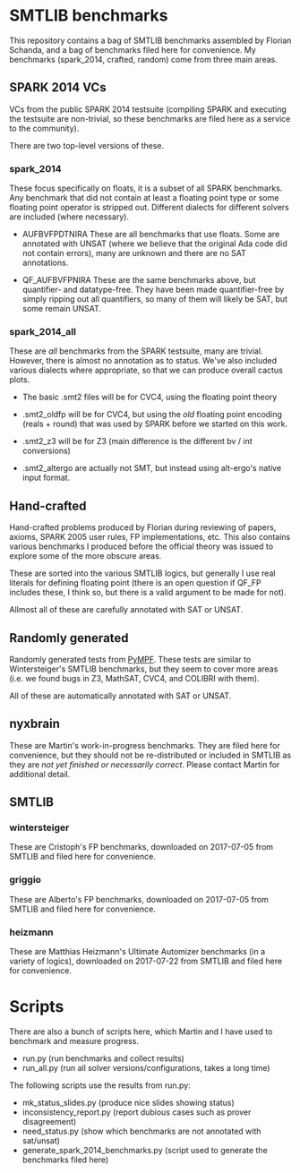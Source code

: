 # SMTLIB benchmarks
This repository contains a bag of SMTLIB benchmarks assembled by
Florian Schanda, and a bag of benchmarks filed here for
convenience. My benchmarks (spark_2014, crafted, random) come from
three main areas.

## SPARK 2014 VCs
VCs from the public SPARK 2014 testsuite (compiling SPARK and
executing the testsuite are non-trivial, so these benchmarks are filed
here as a service to the community).

There are two top-level versions of these.

### spark_2014
These focus specifically on floats, it is a subset of all SPARK
benchmarks. Any benchmark that did not contain at least a floating
point type or some floating point operator is stripped out. Different
dialects for different solvers are included (where necessary).

* AUFBVFPDTNIRA These are all benchmarks that use floats. Some are
  annotated with UNSAT (where we believe that the original Ada code
  did not contain errors), many are unknown and there are no SAT
  annotations.

* QF_AUFBVFPNIRA These are the same benchmarks above, but quantifier-
  and datatype-free. They have been made quantifier-free by simply
  ripping out all quantifiers, so many of them will likely be SAT, but
  some remain UNSAT.

### spark_2014_all

These are *all* benchmarks from the SPARK testsuite, many are
trivial. However, there is almost no annotation as to status. We've
also included various dialects where appropriate, so that we can
produce overall cactus plots.

* The basic .smt2 files will be for CVC4, using the floating point theory

* .smt2_oldfp will be for CVC4, but using the *old* floating point
  encoding (reals + round) that was used by SPARK before we started on
  this work.

* .smt2_z3 will be for Z3 (main difference is the different bv / int
  conversions)

* .smt2_altergo are actually not SMT, but instead using alt-ergo's
  native input format.

## Hand-crafted
Hand-crafted problems produced by Florian during reviewing of papers,
axioms, SPARK 2005 user rules, FP implementations, etc. This also
contains various benchmarks I produced before the official theory was
issued to explore some of the more obscure areas.

These are sorted into the various SMTLIB logics, but generally I use
real literals for defining floating point (there is an open question
if QF_FP includes these, I think so, but there is a valid argument to
be made for not).

Allmost all of these are carefully annotated with SAT or UNSAT.

## Randomly generated
Randomly generated tests from
[PyMPF](https://github.com/florianschanda/PyMPF). These tests are
similar to Wintersteiger's SMTLIB benchmarks, but they seem to cover
more areas (i.e. we found bugs in Z3, MathSAT, CVC4, and COLIBRI with them).

All of these are automatically annotated with SAT or UNSAT.

## nyxbrain
These are Martin's work-in-progress benchmarks. They are filed here
for convenience, but they should not be re-distributed or included in
SMTLIB as they are *not yet finished or necessarily correct*. Please
contact Martin for additional detail.

## SMTLIB

### wintersteiger
These are Cristoph's FP benchmarks, downloaded on 2017-07-05 from
SMTLIB and filed here for convenience.

### griggio
These are Alberto's FP benchmarks, downloaded on 2017-07-05 from
SMTLIB and filed here for convenience.

### heizmann
These are Matthias Heizmann's Ultimate Automizer benchmarks (in a
variety of logics), downloaded on 2017-07-22 from SMTLIB and filed
here for convenience.


# Scripts

There are also a bunch of scripts here, which Martin and I have used to
benchmark and measure progress.

* run.py (run benchmarks and collect results)
* run_all.py (run all solver versions/configurations, takes a long time)

The following scripts use the results from run.py:

* mk_status_slides.py (produce nice slides showing status)
* inconsistency_report.py (report dubious cases such as prover disagreement)
* need_status.py (show which benchmarks are not annotated with sat/unsat)
* generate_spark_2014_benchmarks.py (script used to generate the benchmarks
  filed here)

